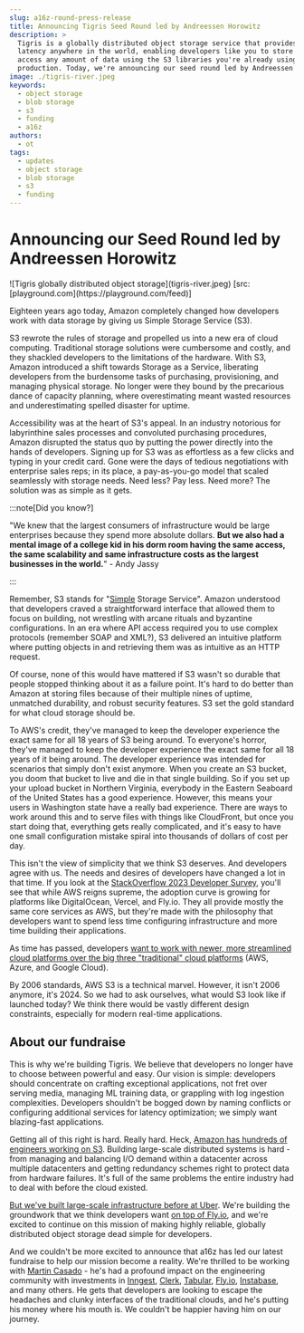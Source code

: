 ```yaml
---
slug: a16z-round-press-release
title: Announcing Tigris Seed Round led by Andreessen Horowitz
description: >
  Tigris is a globally distributed object storage service that provides low
  latency anywhere in the world, enabling developers like you to store and
  access any amount of data using the S3 libraries you're already using in
  production. Today, we're announcing our seed round led by Andreessen Horowitz.
image: ./tigris-river.jpeg
keywords:
  - object storage
  - blob storage
  - s3
  - funding
  - a16z
authors:
  - ot
tags:
  - updates
  - object storage
  - blob storage
  - s3
  - funding
---
```


# Announcing our Seed Round led by Andreessen Horowitz

<span align="center">
  ![Tigris globally distributed object
  storage](tigris-river.jpeg) [src: [playground.com](https://playground.com/feed)]
</span>

Eighteen years ago today, Amazon completely changed how developers work with
data storage by giving us Simple Storage Service (S3).

S3 rewrote the rules of storage and propelled us into a new era of cloud
computing. Traditional storage solutions were cumbersome and costly, and they
shackled developers to the limitations of the hardware. With S3, Amazon
introduced a shift towards Storage as a Service, liberating developers from the
burdensome tasks of purchasing, provisioning, and managing physical storage. No
longer were they bound by the precarious dance of capacity planning, where
overestimating meant wasted resources and underestimating spelled disaster for
uptime.

<!-- truncate -->

Accessibility was at the heart of S3's appeal. In an industry notorious for
labyrinthine sales processes and convoluted purchasing procedures, Amazon
disrupted the status quo by putting the power directly into the hands of
developers. Signing up for S3 was as effortless as a few clicks and typing in
your credit card. Gone were the days of tedious negotiations with enterprise
sales reps; in its place, a pay-as-you-go model that scaled seamlessly with
storage needs. Need less? Pay less. Need more? The solution was as simple as it
gets.

:::note[Did you know?]

"We knew that the largest consumers of infrastructure would be large enterprises
because they spend more absolute dollars. **But we also had a mental image of a
college kid in his dorm room having the same access, the same scalability and
same infrastructure costs as the largest businesses in the world.**" - Andy
Jassy

:::

Remember, S3 stands for "<ins>Simple</ins> Storage Service". Amazon understood
that developers craved a straightforward interface that allowed them to focus on
building, not wrestling with arcane rituals and byzantine configurations. In an
era where API access required you to use complex protocols (remember SOAP and
XML?), S3 delivered an intuitive platform where putting objects in and
retrieving them was as intuitive as an HTTP request.

Of course, none of this would have mattered if S3 wasn't so durable that people
stopped thinking about it as a failure point. It's hard to do better than Amazon
at storing files because of their multiple nines of uptime, unmatched
durability, and robust security features. S3 set the gold standard for what
cloud storage should be.

To AWS's credit, they've managed to keep the developer experience the exact same
for all 18 years of S3 being around. To everyone's horror, they've managed to
keep the developer experience the exact same for all 18 years of it being
around. The developer experience was intended for scenarios that simply don't
exist anymore. When you create an S3 bucket, you doom that bucket to live and
die in that single building. So if you set up your upload bucket in Northern
Virginia, everybody in the Eastern Seaboard of the United States has a good
experience. However, this means your users in Washington state have a really bad
experience. There are ways to work around this and to serve files with things
like CloudFront, but once you start doing that, everything gets really
complicated, and it's easy to have one small configuration mistake spiral into
thousands of dollars of cost per day.

This isn't the view of simplicity that we think S3 deserves. And developers
agree with us. The needs and desires of developers have changed a lot in that
time. If you look at the
[StackOverflow 2023 Developer Survey](https://survey.stackoverflow.co/2023/#most-popular-technologies-platform),
you'll see that while AWS reigns supreme, the adoption curve is growing for
platforms like DigitalOcean, Vercel, and Fly.io. They all provide mostly the
same core services as AWS, but they're made with the philosophy that developers
want to spend less time configuring infrastructure and more time building their
applications.

As time has passed, developers
[want to work with newer, more streamlined cloud platforms over the big three "traditional" cloud platforms](https://survey.stackoverflow.co/2023/#section-admired-and-desired-cloud-platforms)
(AWS, Azure, and Google Cloud).

By 2006 standards, AWS S3 is a technical marvel. However, it isn't 2006 anymore,
it's 2024. So we had to ask ourselves, what would S3 look like if launched
today? We think there would be vastly different design constraints, especially
for modern real-time applications.

## About our fundraise

This is why we're building Tigris. We believe that developers no longer have to
choose between powerful and easy. Our vision is simple: developers should
concentrate on crafting exceptional applications, not fret over serving media,
managing ML training data, or grappling with log ingestion complexities.
Developers shouldn't be bogged down by naming conflicts or configuring
additional services for latency optimization; we simply want blazing-fast
applications.

Getting all of this right is hard. Really hard. Heck,
[Amazon has hundreds of engineers working on S3](https://aws.amazon.com/blogs/storage/how-automated-reasoning-helps-us-innovate-at-s3-scale/).
Building large-scale distributed systems is hard - from managing and balancing
I/O demand within a datacenter across multiple datacenters and getting
redundancy schemes right to protect data from hardware failures. It's full of
the same problems the entire industry had to deal with before the cloud existed.

[But we've built large-scale infrastructure before at Uber](https://www.tigrisdata.com/docs/about/).
We're building the groundwork that we think developers want
[on top of Fly.io](https://fly.io/blog/tigris-public-beta/), and we're excited
to continue on this mission of making highly reliable, globally distributed
object storage dead simple for developers.

And we couldn't be more excited to announce that a16z has led our latest
fundraise to help our mission become a reality. We're thrilled to be working
with [Martin Casado](https://a16z.com/author/martin-casado/) - he's had a
profound impact on the engineering community with investments in
[Inngest](https://www.inngest.com/), [Clerk](https://clerk.com/),
[Tabular](https://tabular.io/), [Fly.io](https://fly.io/),
[Instabase](https://instabase.com/), and many others. He gets that developers
are looking to escape the headaches and clunky interfaces of the traditional
clouds, and he's putting his money where his mouth is. We couldn't be happier
having him on our journey.
